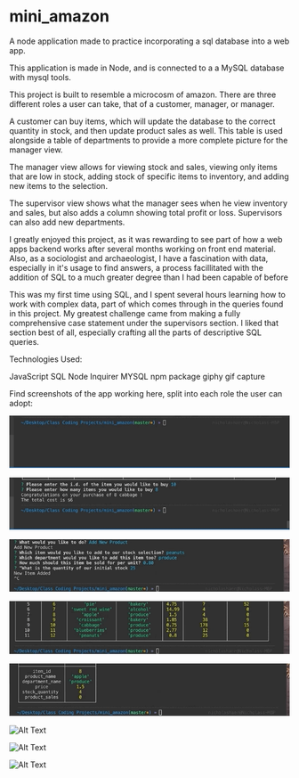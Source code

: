 # mini_amazon
A node application made to practice incorporating a sql database into a web app.

This application is made in Node, and is connected to a a MySQL database with mysql tools.

This project is built to resemble a microcosm of amazon. There are three different roles a user can take, that of a customer, manager, or manager.

A customer can buy items, which will update the database to the correct quantity in stock, and then update product sales as well. This table is used alongside a table of departments to provide a more complete picture for the manager view.

The manager view allows for viewing stock and sales, viewing only items that are low in stock, adding stock of specific items to inventory, and adding new items to the selection.

The supervisor view shows what the manager sees when he view inventory and sales, but also adds a column showing total profit or loss. Supervisors can also add new departments.


I greatly enjoyed this project, as it was rewarding to see part of how a web apps backend works after several months working on front end material. Also, as a sociologist and archaeologist, I have a fascination with data, especially in it's usage to find answers, a process facillitated with the addition of SQL to a much greater degree than I had been capable of before

This was my first time using SQL, and I spent several hours learning how to work with complex data, part of which comes through in the queries found in this project. My greatest challenge came from making a fully comprehensive case statement under the supervisors section. I liked that section best of all, especially crafting all the parts of descriptive SQL queries.

Technologies Used:

JavaScript
SQL
Node
Inquirer
MYSQL npm package
giphy gif capture



Find screenshots of the app working here, split into each role the user can adopt:


![Alt Text](Gifs/customer_first.gif)

![Alt Text](Gifs/cusotmer_two.gif)


![Alt Text](Gifs/manager__one.gif)

![Alt Text](Gifs/manager_two.gif)

![Alt Text](Gifs/manager_three.gif)

![Alt Text](Gifs/manager_four.gif)


![Alt Text](Gifs/supervisor_one.gif)

![Alt Text](Gifs/supervisor_two.gif)
